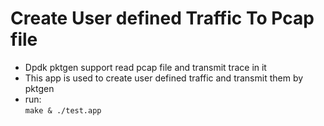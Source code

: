 # Create User defined Traffic To Pcap file
- Dpdk pktgen support read pcap file and transmit trace in it
- This app is used to create user defined traffic and transmit them by pktgen
- run:  
`make & ./test.app`
 
